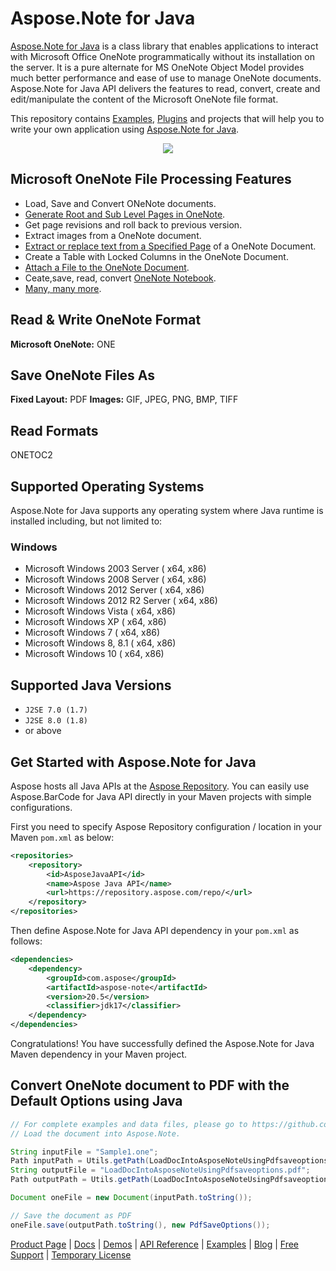 # Aspose.Note for Java

[Aspose.Note for Java](https://products.aspose.com/note/java) is a class library that enables applications to interact with Microsoft Office OneNote programmatically without its installation on the server. It is a pure alternate for MS OneNote Object Model provides much better performance and ease of use to manage OneNote documents. Aspose.Note for Java API delivers the features to read, convert, create and edit/manipulate the content of the Microsoft OneNote file format.

This repository contains [Examples](Examples), [Plugins](Plugins) and projects that will help you to write your own application using [Aspose.Note for Java](https://products.aspose.com/note/java).

<p align="center">
  <a title="Download complete Aspose.Note for Java source code" href="https://github.com/asposenote/Aspose_Note_Java/archive/master.zip">
    <img src="http://i.imgur.com/hwNhrGZ.png" />
  </a>
</p>

## Microsoft OneNote File Processing Features

- Load, Save and Convert ONeNote documents.
- [Generate Root and Sub Level Pages in OneNote](https://docs.aspose.com/display/notejava/Working+with+Pages#WorkingwithPages-GeneratingRootandSubLevelPagesinOneNote).
- Get page revisions and roll back to previous version.
- Extract images from a OneNote document.
- [Extract or replace text from a Specified Page](https://docs.aspose.com/display/notejava/Working+with+Text) of a OneNote Document.
- Create a Table with Locked Columns in the OneNote Document.
- [Attach a File to the OneNote Document](https://docs.aspose.com/display/notejava/Working+with+Attachments).
- Ceate,save, read, convert [OneNote Notebook](https://docs.aspose.com/display/notejava/Working+with+OneNote+Notebook).
- [Many, many more](https://docs.aspose.com/display/notejava/Developer+Guide).

## Read & Write OneNote Format

**Microsoft OneNote:** ONE

## Save OneNote Files As

**Fixed Layout:** PDF
**Images:** GIF, JPEG, PNG, BMP, TIFF

## Read Formats

ONETOC2

## Supported Operating Systems

Aspose.Note for Java supports any operating system where Java runtime is installed including, but not limited to:

### Windows

- Microsoft Windows 2003 Server ( x64, x86)
- Microsoft Windows 2008 Server ( x64, x86)
- Microsoft Windows 2012 Server ( x64, x86)
- Microsoft Windows 2012 R2 Server ( x64, x86)
- Microsoft Windows Vista ( x64, x86)
- Microsoft Windows XP ( x64, x86)
- Microsoft Windows 7 ( x64, x86)
- Microsoft Windows 8, 8.1 ( x64, x86)
- Microsoft Windows 10 ( x64, x86)

## Supported Java Versions

- `J2SE 7.0 (1.7)`
- `J2SE 8.0 (1.8)`
- or above

## Get Started with Aspose.Note for Java

Aspose hosts all Java APIs at the [Aspose Repository](https://repository.aspose.com/webapp/#/artifacts/browse/tree/General/repo/com/aspose/aspose-note). You can easily use Aspose.BarCode for Java API directly in your Maven projects with simple configurations.

First you need to specify Aspose Repository configuration / location in your Maven `pom.xml` as below:

```xml
<repositories>
    <repository>
        <id>AsposeJavaAPI</id>
        <name>Aspose Java API</name>
        <url>https://repository.aspose.com/repo/</url>
    </repository>
</repositories>
```

Then define Aspose.Note for Java API dependency in your `pom.xml` as follows:

```xml
<dependencies>
    <dependency>
        <groupId>com.aspose</groupId>
        <artifactId>aspose-note</artifactId>
        <version>20.5</version>
        <classifier>jdk17</classifier>
    </dependency>
</dependencies>
```

Congratulations! You have successfully defined the Aspose.Note for Java Maven dependency in your Maven project.

## Convert OneNote document to PDF with the Default Options using Java

```java
// For complete examples and data files, please go to https://github.com/aspose-note/Aspose.Note-for-Java
// Load the document into Aspose.Note.

String inputFile = "Sample1.one";
Path inputPath = Utils.getPath(LoadDocIntoAsposeNoteUsingPdfsaveoptions.class, inputFile);
String outputFile = "LoadDocIntoAsposeNoteUsingPdfsaveoptions.pdf";
Path outputPath = Utils.getPath(LoadDocIntoAsposeNoteUsingPdfsaveoptions.class, outputFile);

Document oneFile = new Document(inputPath.toString());

// Save the document as PDF
oneFile.save(outputPath.toString(), new PdfSaveOptions());
```

[Product Page](https://products.aspose.com/note/java) | [Docs](https://docs.aspose.com/display/notejava/Home) | [Demos](https://products.aspose.app/note/family) | [API Reference](https://apireference.aspose.com/java/note) | [Examples](https://github.com/aspose-note/Aspose.Note-for-Java) | [Blog](https://blog.aspose.com/category/note/) | [Free Support](https://forum.aspose.com/c/note) | [Temporary License](https://purchase.aspose.com/temporary-license)
